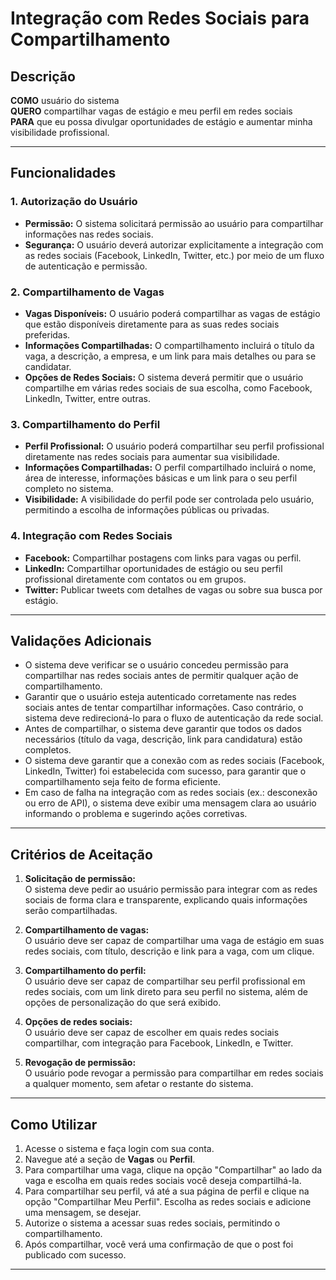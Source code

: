 # Integração com Redes Sociais para Compartilhamento

## Descrição

**COMO** usuário do sistema  
**QUERO** compartilhar vagas de estágio e meu perfil em redes sociais  
**PARA** que eu possa divulgar oportunidades de estágio e aumentar minha visibilidade profissional.

---

## Funcionalidades

### 1. **Autorização do Usuário**
   - **Permissão:** O sistema solicitará permissão ao usuário para compartilhar informações nas redes sociais.
   - **Segurança:** O usuário deverá autorizar explicitamente a integração com as redes sociais (Facebook, LinkedIn, Twitter, etc.) por meio de um fluxo de autenticação e permissão.

### 2. **Compartilhamento de Vagas**
   - **Vagas Disponíveis:** O usuário poderá compartilhar as vagas de estágio que estão disponíveis diretamente para as suas redes sociais preferidas.
   - **Informações Compartilhadas:** O compartilhamento incluirá o título da vaga, a descrição, a empresa, e um link para mais detalhes ou para se candidatar.
   - **Opções de Redes Sociais:** O sistema deverá permitir que o usuário compartilhe em várias redes sociais de sua escolha, como Facebook, LinkedIn, Twitter, entre outras.

### 3. **Compartilhamento do Perfil**
   - **Perfil Profissional:** O usuário poderá compartilhar seu perfil profissional diretamente nas redes sociais para aumentar sua visibilidade.
   - **Informações Compartilhadas:** O perfil compartilhado incluirá o nome, área de interesse, informações básicas e um link para o seu perfil completo no sistema.
   - **Visibilidade:** A visibilidade do perfil pode ser controlada pelo usuário, permitindo a escolha de informações públicas ou privadas.

### 4. **Integração com Redes Sociais**
   - **Facebook:** Compartilhar postagens com links para vagas ou perfil.
   - **LinkedIn:** Compartilhar oportunidades de estágio ou seu perfil profissional diretamente com contatos ou em grupos.
   - **Twitter:** Publicar tweets com detalhes de vagas ou sobre sua busca por estágio.

---
## Validações Adicionais

- O sistema deve verificar se o usuário concedeu permissão para compartilhar nas redes sociais antes de permitir qualquer ação de compartilhamento.
- Garantir que o usuário esteja autenticado corretamente nas redes sociais antes de tentar compartilhar informações. Caso contrário, o sistema deve redirecioná-lo para o fluxo de autenticação da rede social.
- Antes de compartilhar, o sistema deve garantir que todos os dados necessários (título da vaga, descrição, link para candidatura) estão completos.  
- O sistema deve garantir que a conexão com as redes sociais (Facebook, LinkedIn, Twitter) foi estabelecida com sucesso, para garantir que o compartilhamento seja feito de forma eficiente.  
- Em caso de falha na integração com as redes sociais (ex.: desconexão ou erro de API), o sistema deve exibir uma mensagem clara ao usuário informando o problema e sugerindo ações corretivas.

---

## Critérios de Aceitação

1. **Solicitação de permissão:**  
   O sistema deve pedir ao usuário permissão para integrar com as redes sociais de forma clara e transparente, explicando quais informações serão compartilhadas.

2. **Compartilhamento de vagas:**  
   O usuário deve ser capaz de compartilhar uma vaga de estágio em suas redes sociais, com título, descrição e link para a vaga, com um clique.

3. **Compartilhamento do perfil:**  
   O usuário deve ser capaz de compartilhar seu perfil profissional em redes sociais, com um link direto para seu perfil no sistema, além de opções de personalização do que será exibido.

4. **Opções de redes sociais:**  
   O usuário deve ser capaz de escolher em quais redes sociais compartilhar, com integração para Facebook, LinkedIn, e Twitter.

5. **Revogação de permissão:**  
   O usuário pode revogar a permissão para compartilhar em redes sociais a qualquer momento, sem afetar o restante do sistema.

---

## Como Utilizar

1. Acesse o sistema e faça login com sua conta.
2. Navegue até a seção de **Vagas** ou **Perfil**.
3. Para compartilhar uma vaga, clique na opção "Compartilhar" ao lado da vaga e escolha em quais redes sociais você deseja compartilhá-la.
4. Para compartilhar seu perfil, vá até a sua página de perfil e clique na opção "Compartilhar Meu Perfil". Escolha as redes sociais e adicione uma mensagem, se desejar.
5. Autorize o sistema a acessar suas redes sociais, permitindo o compartilhamento.
6. Após compartilhar, você verá uma confirmação de que o post foi publicado com sucesso.

---